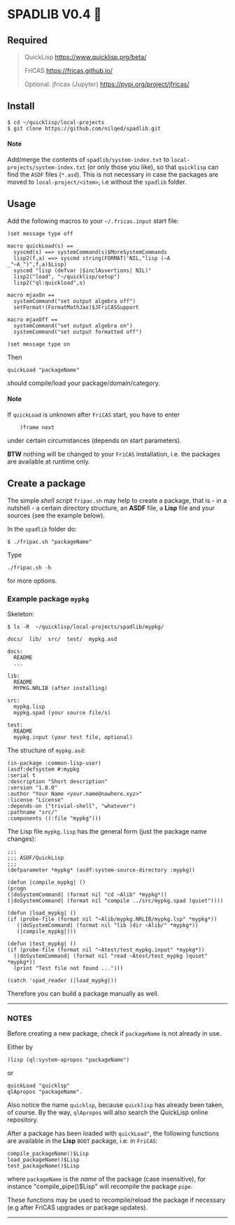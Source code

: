 # SPADLIB V0.4 :rocket:


## Required

>  QuickLisp https://www.quicklisp.org/beta/
>
>  FriCAS    https://fricas.github.io/ 
>  
>  Optional: jfricas (Jupyter) https://pypi.org/project/jfricas/
  
## Install  

    $ cd ~/quicklisp/local-projects
    $ git clone https://github.com/nilqed/spadlib.git
  
  
#### Note 
Add/merge the contents of `spadlib/system-index.txt` to 
`local-projects/system-index.txt` (or only those you like), so that
`quicklisp` can find the `ASDF` files (`*.asd`). This is not necessary in case the
packages are moved to ``local-project/<item>``, i.e without the ``spadlib``
folder.  
  
		  
## Usage

Add the following macros to your `~/.fricas.input` start file:

    )set message type off

    macro quickLoad(s) ==
      syscmd(s) ==> systemCommand(s)$MoreSystemCommands
      lisp2(f,a) ==> syscmd string(FORMAT('NIL,"lisp (~A _"~A_")",f,a)$Lisp)
      syscmd "lisp (defvar |$inclAssertions| NIL)" 
      lisp2("load", "~/quicklisp/setup")
      lisp2("ql:quickload",s)

    macro mjaxOn == 
      systemCommand("set output algebra off")
      setFormat!(FormatMathJax)$JFriCASSupport

    macro mjaxOff ==
      systemCommand("set output algebra on")
      systemCommand("set output formatted off")

    )set message type on


Then
  
    quickLoad "packageName"
    
should compile/load your package/domain/category.

  
#### Note 
If `quickLoad` is unknown after `FriCAS` start, you have to enter

        )frame next 

under certain circumstances (depends on start parameters).
        
**BTW** nothing will be changed to your `FriCAS` installation,
i.e. the packages are available at runtime only.    
  
## Create a package
The simple *shell script* `fripac.sh` may help to create a package, that is - in a nutshell - 
a certain directory structure, an **ASDF** file, a **Lisp** file and your sources (see the example
below).

In the `spadlib` folder do:

    $ ./fripac.sh "packageName" 
  
Type 

    ./fripac.sh -h 
    
for more options.

### Example package ``mypkg``

Skeleton:

    $ ls -R  ~/quicklisp/local-projects/spadlib/mypkg/
  
    docs/  lib/  src/  test/  mypkg.asd

    docs:
      README
      ...

    lib:
      README
      MYPKG.NRLIB (after installing)

    src:
      mypkg.lisp  
      mypkg.spad (your source file/s)

    test:
      README
      mypkg.input (your test file, optional)

   
The structure of `mypkg.asd`:

    (in-package :common-lisp-user)
    (asdf:defsystem #:mypkg
    :serial t
    :description "Short description"
    :version "1.0.0"
    :author "Your Name <your.name@nowhere.xyz>"
    :license "License"
    :depends-on ("trivial-shell", "whatever")
    :pathname "src/"
    :components ((:file "mypkg")))
    
  
The Lisp file `mypkg.lisp` has the general form (just the package name changes):  
  
    ;;;
    ;;; ASDF/QuickLisp
    ;;;
    (defparameter *mypkg* (asdf:system-source-directory :mypkg))

    (defun |compile_mypkg| ()
    (progn
    (|doSystemCommand| (format nil "cd ~Alib" *mypkg*))
    (|doSystemCommand| (format nil "compile ../src/mypkg.spad )quiet"))))

    (defun |load_mypkg| ()
    (if (probe-file (format nil "~Alib/mypkg.NRLIB/mypkg.lsp" *mypkg*))
       (|doSystemCommand| (format nil "lib )dir ~Alib/" *mypkg*))
       (|compile_mypkg|)))

    (defun |test_mypkg| ()
    (if (probe-file (format nil "~Atest/test_mypkg.input" *mypkg*))
      (|doSystemCommand| (format nil "read ~Atest/test_mypkg )quiet" *mypkg*))
      (print "Test file not found ...")))

    (catch 'spad_reader (|load_mypkg|))

 
 Therefore you can build a package manually as well.

---

### NOTES 

Before creating a new package, check if `packageName` is not  already in use.

Either by  

    )lisp (ql:system-apropos "packageName")
    
 or  
      
    quickLoad "quicklsp"
    qlApropos "packageName".
	  
Also notice the name ``quicklsp``, because `quicklisp` has already been taken,
of course. By the way, `qlApropos` will also search the QuickLisp online
repository.
  
After a package has been loaded with ``quickLoad"``, the following functions are
available in the **Lisp** ``BOOT`` package, i.e. in `FriCAS`:

    compile_packageName()$Lisp
    load_packageName()$Lisp 
    test_packageName()$Lisp
 
where ``packageName`` is the *name* of the package (case insensitive), for 
instance "compile_pipe()$Lisp" will recompile the package `pipe`. 
 
These functions may be used to recompile/reload the package if necessary
(e.g after FriCAS upgrades or package updates).   

---
